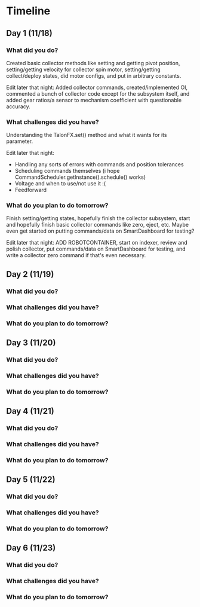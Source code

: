 # Timeline

## Day 1 (11/18)

### What did you do?
Created basic collector methods like setting and getting pivot position, setting/getting velocity for collector spin motor, setting/getting collect/deploy states,
did motor configs, and put in arbitrary constants. 

Edit later that night: Added collector commands, created/implemented OI, commented a bunch of collector code except for the subsystem itself, and added gear ratios/a sensor to mechanism coefficient with questionable accuracy.

### What challenges did you have?
Understanding the TalonFX.set() method and what it wants for its parameter.

Edit later that night: 
- Handling any sorts of errors with commands and position tolerances
- Scheduling commands themselves (i hope CommandScheduler.getInstance().schedule() works)
- Voltage and when to use/not use it :(
- Feedforward

### What do you plan to do tomorrow?
Finish setting/getting states, hopefully finish the collector subsystem, start and hopefully finish basic collector commands like zero, eject, etc. Maybe even get started on putting commands/data on SmartDashboard for testing?

Edit later that night: ADD ROBOTCONTAINER, start on indexer, review and polish collector, put commands/data on SmartDashboard for testing, and write a collector zero command if that's even necessary.

## Day 2 (11/19)

### What did you do?

### What challenges did you have?

### What do you plan to do tomorrow?

## Day 3 (11/20)

### What did you do?

### What challenges did you have?

### What do you plan to do tomorrow?

## Day 4 (11/21)

### What did you do?

### What challenges did you have?

### What do you plan to do tomorrow?

## Day 5 (11/22)

### What did you do?

### What challenges did you have?

### What do you plan to do tomorrow?

## Day 6 (11/23)

### What did you do?

### What challenges did you have?

### What do you plan to do tomorrow?
